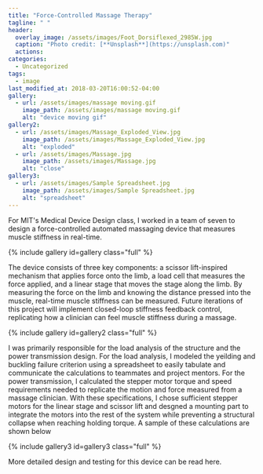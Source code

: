 ```yaml
---
title: "Force-Controlled Massage Therapy"
tagline: " "
header:
  overlay_image: /assets/images/Foot_Dorsiflexed_2985W.jpg
  caption: "Photo credit: [**Unsplash**](https://unsplash.com)"
  actions:
categories:
  - Uncategorized
tags:
  - image
last_modified_at: 2018-03-20T16:00:52-04:00
gallery:
  - url: /assets/images/massage moving.gif
    image_path: /assets/images/massage moving.gif
    alt: "device moving gif"
gallery2:
  - url: /assets/images/Massage_Exploded_View.jpg
    image_path: /assets/images/Massage_Exploded_View.jpg
    alt: "exploded"
  - url: /assets/images/Massage.jpg
    image_path: /assets/images/Massage.jpg
    alt: "close"
gallery3:
  - url: /assets/images/Sample Spreadsheet.jpg
    image_path: /assets/images/Sample Spreadsheet.jpg
    alt: "spreadsheet"
---
```


For MIT's Medical Device Design class, I worked in a team of seven to design a force-controlled automated massaging device that measures muscle stiffness in real-time.

{% include gallery id=gallery class="full" %}

The device consists of three key components: a scissor lift-inspired mechanism that applies force onto the limb, a load cell that measures the force applied, and a linear stage that moves the stage along the limb. By measuring the force on the limb and knowing the distance pressed into the muscle, real-time muscle stiffness can be measured. Future iterations of this project will implement closed-loop stiffness feedback control, replicating how a clinician can feel muscle stiffness during a massage.

{% include gallery id=gallery2 class="full" %}

I was primarily responsible for the load analysis of the structure and the power transmission design. For the load analysis, I modeled the yeilding and buckling failure criterion using a spreadsheet to easily tabulate and communicate the calculations to teammates and project mentors. For the power transmission, I calculated the stepper motor torque and speed requirements needed to replicate the motion and force measured from a massage clinician. With these specifications, I chose sufficient stepper motors for the linear stage and scissor lift and desgned a mounting part to integrate the motors into the rest of the system while preventing a structural collapse when reaching holding torque. A sample of these calculations are shown below

{% include gallery3 id=gallery3 class="full" %}

More detailed design and testing for this device can be read here.


